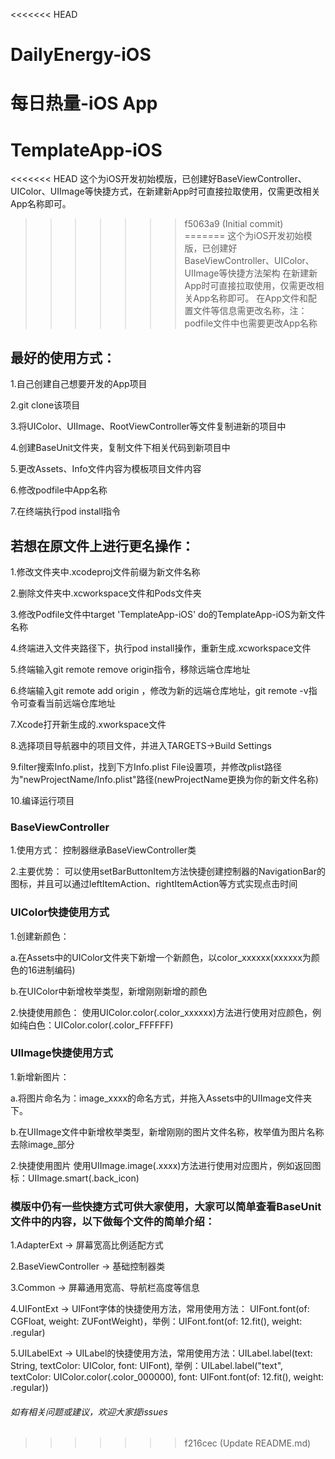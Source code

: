 <<<<<<< HEAD
# DailyEnergy-iOS
每日热量-iOS App
=======
# TemplateApp-iOS
<<<<<<< HEAD
这个为iOS开发初始模版，已创建好BaseViewController、UIColor、UIImage等快捷方式，在新建新App时可直接拉取使用，仅需更改相关App名称即可。
>>>>>>> f5063a9 (Initial commit)
=======
这个为iOS开发初始模版，已创建好BaseViewController、UIColor、UIImage等快捷方法架构
在新建新App时可直接拉取使用，仅需更改相关App名称即可。
在App文件和配置文件等信息需更改名称，注：podfile文件中也需要更改App名称
## 最好的使用方式：
1.自己创建自己想要开发的App项目

2.git clone该项目

3.将UIColor、UIImage、RootViewController等文件复制进新的项目中

4.创建BaseUnit文件夹，复制文件下相关代码到新项目中

5.更改Assets、Info文件内容为模板项目文件内容

6.修改podfile中App名称

7.在终端执行pod install指令

## 若想在原文件上进行更名操作：
1.修改文件夹中.xcodeproj文件前缀为新文件名称

2.删除文件夹中.xcworkspace文件和Pods文件夹

3.修改Podfile文件中target 'TemplateApp-iOS' do的TemplateApp-iOS为新文件名称

4.终端进入文件夹路径下，执行pod install操作，重新生成.xcworkspace文件

5.终端输入git remote remove origin指令，移除远端仓库地址

6.终端输入git remote add origin <new-repo-url>，修改为新的远端仓库地址，git remote -v指令可查看当前远端仓库地址

7.Xcode打开新生成的.xworkspace文件

8.选择项目导航器中的项目文件，并进入TARGETS->Build Settings

9.filter搜索Info.plist，找到下方Info.plist File设置项，并修改plist路径为"newProjectName/Info.plist"路径(newProjectName更换为你的新文件名称)

10.编译运行项目

### BaseViewController
1.使用方式：
控制器继承BaseViewController类

2.主要优势：
可以使用setBarButtonItem方法快捷创建控制器的NavigationBar的图标，并且可以通过leftItemAction、rightItemAction等方式实现点击时间

### UIColor快捷使用方式
1.创建新颜色：

a.在Assets中的UIColor文件夹下新增一个新颜色，以color_xxxxxx(xxxxxx为颜色的16进制编码)
  
b.在UIColor中新增枚举类型，新增刚刚新增的颜色
  
2.快捷使用颜色：
使用UIColor.color(.color_xxxxxx)方法进行使用对应颜色，例如纯白色：UIColor.color(.color_FFFFFF)

### UIImage快捷使用方式
1.新增新图片：

a.将图片命名为：image_xxxx的命名方式，并拖入Assets中的UIImage文件夹下。
  
b.在UIImage文件中新增枚举类型，新增刚刚的图片文件名称，枚举值为图片名称去除image_部分
  
2.快捷使用图片
使用UIImage.image(.xxxx)方法进行使用对应图片，例如返回图标：UIImage.smart(.back_icon)

### 模版中仍有一些快捷方式可供大家使用，大家可以简单查看BaseUnit文件中的内容，以下做每个文件的简单介绍：

1.AdapterExt -> 屏幕宽高比例适配方式

2.BaseViewController -> 基础控制器类

3.Common -> 屏幕通用宽高、导航栏高度等信息

4.UIFontExt -> UIFont字体的快捷使用方法，常用使用方法： UIFont.font(of: CGFloat, weight: ZUFontWeight)，举例：UIFont.font(of: 12.fit(), weight: .regular)

5.UILabelExt -> UILabel的快捷使用方法，常用使用方法：UILabel.label(text: String, textColor: UIColor, font: UIFont), 举例：UILabel.label("text", textColor: UIColor.color(.color_000000), font: UIFont.font(of: 12.fit(), weight: .regular))

###### 如有相关问题或建议，欢迎大家提issues
>>>>>>> f216cec (Update README.md)
